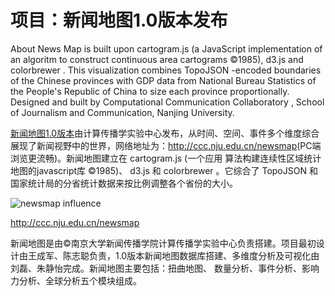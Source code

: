 
# 项目：新闻地图1.0版本发布

About News Map is built upon cartogram.js (a JavaScript implementation of an algoritm to construct continuous area cartograms ©1985), d3.js and colorbrewer . This visualization combines TopoJSON -encoded boundaries of the Chinese provinces with GDP data from National Bureau Statistics of the People's Republic of China to size each province proportionally. Designed and built by Computational Communication Collaboratory , School of Journalism and Communication, Nanjing University.

[新闻地图1.0版本](/newsmap/)由计算传播学实验中心发布，从时间、空间、事件多个维度综合展现了新闻视野中的世界，网络地址为：<http://ccc.nju.edu.cn/newsmap>(PC端浏览更流畅)。新闻地图建立在 cartogram.js (一个应用 算法构建连续性区域统计地图的javascript库 ©1985)、 d3.js 和 colorbrewer 。它综合了 TopoJSON 和国家统计局的分省统计数据来按比例调整各个省份的大小。

![newsmap influence](/wp-content/uploads/2016/01/newsmap-influence.png)

<http://ccc.nju.edu.cn/newsmap>

新闻地图是由©南京大学新闻传播学院计算传播学实验中心负责搭建。项目最初设计由王成军、陈志聪负责，1.0版本新闻地图数据库搭建、多维度分析及可视化由刘磊、朱静怡完成。新闻地图主要包括：扭曲地图、 数量分析、事件分析、影响力分析、全球分析五个模块组成。
